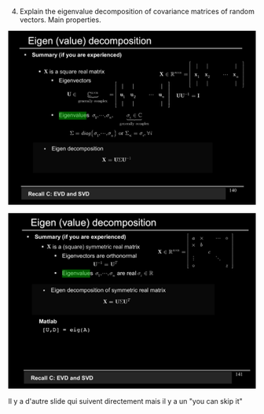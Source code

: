 4. Explain the eigenvalue decomposition of covariance matrices of random vectors. Main properties.

![eigenvalue_decomposition_of_covariance_matrices_of_random_vectors_1](../images/eigenvalue_decomposition_of_covariance_matrices_of_random_vectors_1.png)

![eigenvalue_decomposition_of_covariance_matrices_of_random_vectors_2](../images/eigenvalue_decomposition_of_covariance_matrices_of_random_vectors_2.png)

Il y a d'autre slide qui suivent directement mais il y a un "you can skip it"

